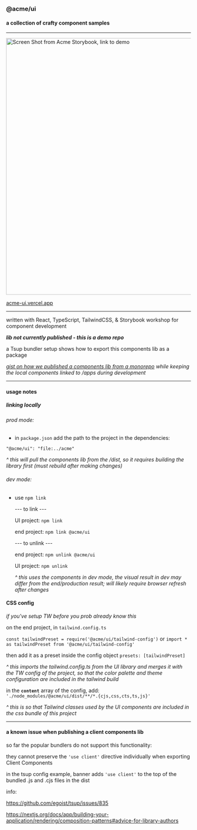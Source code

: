 ### @acme/ui 

#### a collection of crafty component samples

<hr/>

[<img width="700" alt="Screen Shot from Acme Storybook, link to demo" src="https://github.com/user-attachments/assets/a63ec41c-0d19-458f-a499-342a81c6373a" />](https://acme-ui.vercel.app/?path=/docs/about--docs)

[acme-ui.vercel.app](https://acme-ui.vercel.app/?path=/docs/about--docs)

<hr/>

written with React, TypeScript, TailwindCSS, & Storybook workshop for component development

**_lib not currently published - this is a demo repo_**

a Tsup bundler setup shows how to export this components lib as a package 

_[gist on how we published a components lib from a monorepo](https://gist.github.com/Mrtly/948bf1eaa9635357f9fcafec2d4fda5c) while keeping the local components linked to /apps during development_

<hr/>

#### usage notes

##### linking locally

###### prod mode:

- in `package.json` add the path to the project in the dependencies:

`"@acme/ui": "file:../acme"`

_^ this will pull the components lib from the /dist, so it requires building the library first (must rebuild after making changes)_

###### dev mode:

- use `npm link`

  --- to link ---

  UI project: `npm link`

  end project: `npm link @acme/ui`

  --- to unlink ---

  end project: `npm unlink @acme/ui`

  UI project: `npm unlink`

  _^ this uses the components in dev mode, the visual result in dev may differ from the end/production result; will likely require browser refresh after changes_

#### CSS config

_if you've setup TW before you prob already know this_

on the end project, in `tailwind.config.ts`

`const tailwindPreset = require('@acme/ui/tailwind-config')`
or
`import * as tailwindPreset from '@acme/ui/tailwind-config'`

then add it as a preset inside the config object
`presets: [tailwindPreset]`

_^ this imports the tailwind.config.ts from the UI library and merges it with the TW config of the project, so that the color palette and theme configuration are included in the tailwind build_

in the **`content`** array of the config, add:
`'./node_modules/@acme/ui/dist/**/*.{cjs,css,cts,ts,js}'`

_^ this is so that Tailwind classes used by the UI components are included in the css bundle of this project_

<hr/>

#### a known issue when publishing a client components lib

so far the popular bundlers do not support this functionality:

they cannot preserve the `'use client'` directive individually when exporting Client Components

in the tsup config example, banner adds `'use client'` to the top of the bundled .js and .cjs files in the dist

info:

https://github.com/egoist/tsup/issues/835

https://nextjs.org/docs/app/building-your-application/rendering/composition-patterns#advice-for-library-authors
